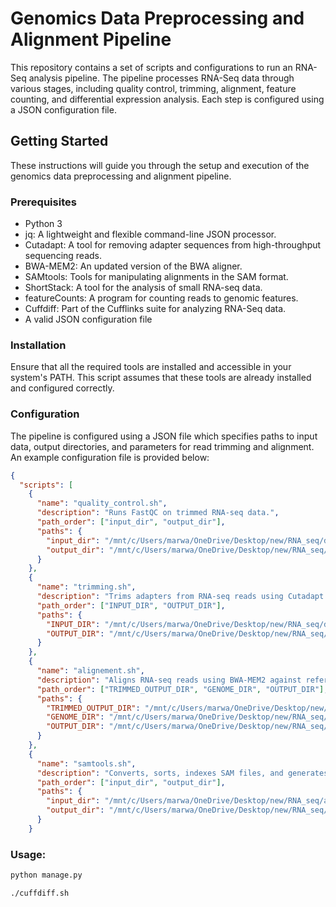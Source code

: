 # Genomics Data Preprocessing and Alignment Pipeline

This repository contains a set of scripts and configurations to run an RNA-Seq analysis pipeline. The pipeline processes RNA-Seq data through various stages, including quality control, trimming, alignment, feature counting, and differential expression analysis. Each step is configured using a JSON configuration file.

## Getting Started

These instructions will guide you through the setup and execution of the genomics data preprocessing and alignment pipeline.

### Prerequisites

- Python 3
- jq: A lightweight and flexible command-line JSON processor.
- Cutadapt: A tool for removing adapter sequences from high-throughput sequencing reads.
- BWA-MEM2: An updated version of the BWA aligner.
- SAMtools: Tools for manipulating alignments in the SAM format.
- ShortStack: A tool for the analysis of small RNA-seq data.
- featureCounts: A program for counting reads to genomic features.
- Cuffdiff: Part of the Cufflinks suite for analyzing RNA-Seq data.
- A valid JSON configuration file

### Installation

Ensure that all the required tools are installed and accessible in your system's PATH. This script assumes that these tools are already installed and configured correctly.

### Configuration

The pipeline is configured using a JSON file which specifies paths to input data, output directories, and parameters for read trimming and alignment. An example configuration file is provided below:

```json
{
  "scripts": [
    {
      "name": "quality_control.sh",
      "description": "Runs FastQC on trimmed RNA-seq data.",
      "path_order": ["input_dir", "output_dir"],
      "paths": {
        "input_dir": "/mnt/c/Users/marwa/OneDrive/Desktop/new/RNA_seq/data",
        "output_dir": "/mnt/c/Users/marwa/OneDrive/Desktop/new/RNA_seq/fastqc_output"
      }
    },
    {
      "name": "trimming.sh",
      "description": "Trims adapters from RNA-seq reads using Cutadapt.",
      "path_order": ["INPUT_DIR", "OUTPUT_DIR"],
      "paths": {
        "INPUT_DIR": "/mnt/c/Users/marwa/OneDrive/Desktop/new/RNA_seq/data",
        "OUTPUT_DIR": "/mnt/c/Users/marwa/OneDrive/Desktop/new/RNA_seq/trimmed_1"
      }
    },
    {
      "name": "alignement.sh",
      "description": "Aligns RNA-seq reads using BWA-MEM2 against reference genomes.",
      "path_order": ["TRIMMED_OUTPUT_DIR", "GENOME_DIR", "OUTPUT_DIR"],
      "paths": {
        "TRIMMED_OUTPUT_DIR": "/mnt/c/Users/marwa/OneDrive/Desktop/new/RNA_seq/trimmed_1",
        "GENOME_DIR": "/mnt/c/Users/marwa/OneDrive/Desktop/new/RNA_seq/genomes",
        "OUTPUT_DIR": "/mnt/c/Users/marwa/OneDrive/Desktop/new/RNA_seq/alignment_output"
      }
    },
    {
      "name": "samtools.sh",
      "description": "Converts, sorts, indexes SAM files, and generates idxstats.",
      "path_order": ["input_dir", "output_dir"],
      "paths": {
        "input_dir": "/mnt/c/Users/marwa/OneDrive/Desktop/new/RNA_seq/alignment_output",
        "output_dir": "/mnt/c/Users/marwa/OneDrive/Desktop/new/RNA_seq/bam_files"
      }
    }
```
### Usage:
```bash
python manage.py 
```
```bach
./cuffdiff.sh
```

